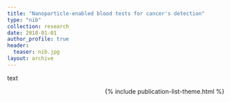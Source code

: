 ```yaml
---
title: "Nanoparticle-enabled blood tests for cancer's detection"
type: "nib"
collection: research
date: 2018-01-01
author_profile: true
header:
  teaser: nib.jpg
layout: archive
---
```


text

<div style="text-align: right"> 

{% include publication-list-theme.html %}
